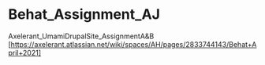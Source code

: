# Behat_Assignment_AJ
Axelerant_UmamiDrupalSite_AssignmentA&amp;B [https://axelerant.atlassian.net/wiki/spaces/AH/pages/2833744143/Behat+April+2021]
